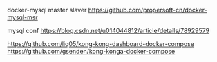 

docker-mysql  master slaver
https://github.com/propersoft-cn/docker-mysql-msr

mysql conf 
https://blog.csdn.net/u014044812/article/details/78929579



https://github.com/liq05/kong-kong-dashboard-docker-compose
https://github.com/gsenden/kong-konga-docker-compose
